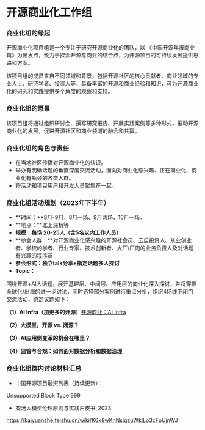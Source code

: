 # 开源商业化工作组

### **商业化组的缘起**

开源商业化项目组是一个专注于研究开源商业化的团队，以 《中国开源年报商业篇》为出发点，致力于探索开源与商业的结合点，为开源项目的可持续发展提供思路和方案。

该项目组的成员来自不同领域和背景，包括开源社区的核心贡献者、商业领域的专业人士、研究学者、投资人等，具备丰富的开源和商业经验和知识，可为开源商业化的研究和实践提供多个角度的观察和支持。

### **商业化组的愿景**

该项目组将通过组织研讨会、撰写研究报告、开展实践案例等多种形式，推动开源商业化的发展，促进开源社区和商业领域的融合和共赢。

### 商业化组的角色与责任

- 在当地社区传播对开源商业化的认识。
- 举办有明确话题的垂直深度交流活动，面向对商业化感兴趣、正在商业化、商业化有瓶颈的各类人群。
- 将活动和项目用户和开发人员聚集在一起。

### 商业化组活动规划（2023年下半年）

- **时间：**8月-9月，8月一场、9月两场，10月一场。
- **地点：**北上深杭等
- **规模：每场 20-25人（含5名以内工作人员）**
- **参会人群：**对开源商业化感兴趣的开源社会员、云启投资人、从业创业者、学校的学者、行业专家、技术创新者、大厂/厂商的业务负责人及对话题有兴趣的程序员
- **参会形式：独立talk分享+指定话题多人探讨**
- **Topic：**

围绕开源+AI大话题，展开基建层、中间层、应用层的商业化深入探讨，并将穿插全球化/出海的进一步讨论，同时选择部分案例进行重点分析，组织4场线下闭门交流活动，待定议题如下：

**（1）AI Infra（加更多的开源）**[开源商业：AI Infra][1]

**（2）大模型，开源 vs. 闭源？**

**（3）AI应用侧变革的机会在哪里？**

**（4）监管与合规：如何面对数据分析和数据治理**

### 商业化组群内讨论材料汇总

- 中国开源项目融资列表（持续更新）：

Unsupported Block Type 999

- 商汤大模型伦理原则与实践白皮书_2023

https://kaiyuanshe.feishu.cn/wiki/K6x8wKnNsiqzuWkILo3cFpUjnWJ

[1]: https://s3tlxskbq3.feishu.cn/docx/BVEGdlJXMo3Z2VxrGduc9njfnAe